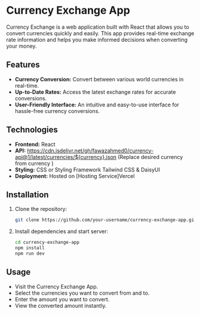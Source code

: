 # Currency Exchange App

Currency Exchange is a web application built with React that allows you to convert currencies quickly and easily. This app provides real-time exchange rate information and helps you make informed decisions when converting your money.

## Features

- **Currency Conversion:** Convert between various world currencies in real-time.
- **Up-to-Date Rates:** Access the latest exchange rates for accurate conversions.
- **User-Friendly Interface:** An intuitive and easy-to-use interface for hassle-free currency conversions.

## Technologies

- **Frontend:** React
- **API:** https://cdn.jsdelivr.net/gh/fawazahmed0/currency-api@1/latest/currencies/${currency}.json (Replace desired currency from currency )
- **Styling:** CSS or Styling Framework Tailwind CSS & DaisyUI
- **Deployment:** Hosted on [Hosting Service]Vercel

## Installation

1. Clone the repository:

   ```bash
   git clone https://github.com/your-username/currency-exchange-app.git
2. Install dependencies and start server:

   ```bash
   cd currency-exchange-app
   npm install
   npm run dev


## Usage

- Visit the Currency Exchange App.
- Select the currencies you want to convert from and to.
- Enter the amount you want to convert.
- View the converted amount instantly.
